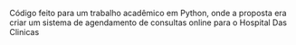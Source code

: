 Código feito para um trabalho acadêmico em Python, onde a proposta era criar um sistema de agendamento de consultas online para o Hospital Das Clinicas
